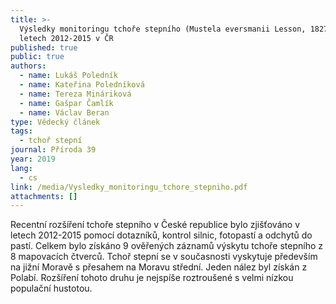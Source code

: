 ```yaml
---
title: >-
  Výsledky monitoringu tchoře stepního (Mustela eversmanii Lesson, 1827) v
  letech 2012-2015 v ČR
published: true
public: true
authors:
  - name: Lukáš Poledník
  - name: Kateřina Poledníková
  - name: Tereza Mináriková
  - name: Gašpar Čamlík
  - name: Václav Beran
type: Vědecký článek
tags:
  - tchoř stepní
journal: Příroda 39
year: 2019
lang:
  - cs
link: /media/Vysledky_monitoringu_tchore_stepniho.pdf
attachments: []
---
```

Recentní rozšíření tchoře stepního v České republice bylo zjišťováno v letech 2012-2015 pomocí dotazníků, kontrol silnic, fotopastí a odchytů do pastí. Celkem bylo získáno 9 ověřených záznamů výskytu tchoře stepního z 8 mapovacích čtverců. Tchoř stepní se v současnosti vyskytuje především na jižní Moravě s přesahem na Moravu střední. Jeden nález byl získán z Polabí. Rozšíření tohoto druhu je nejspíše roztroušené s velmi nízkou populační hustotou.
